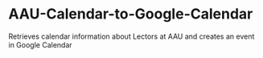 # AAU-Calendar-to-Google-Calendar
Retrieves calendar information about Lectors at AAU and creates an event in Google Calendar
